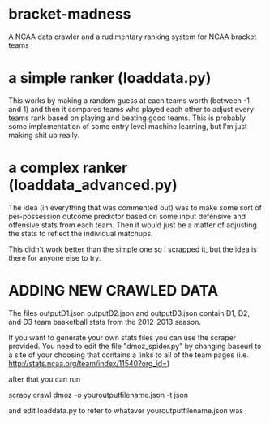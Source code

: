 bracket-madness
===============

A NCAA data crawler and a rudimentary ranking system for NCAA bracket teams

a simple ranker (loaddata.py)
===============

This works by making a random guess at each teams worth (between -1 and 1) and then it compares teams who played each other to adjust every teams rank based on playing and beating good teams.  This is probably some implementation of some entry level machine learning, but I'm just making shit up really.  

a complex ranker (loaddata_advanced.py)
================
The idea (in everything that was commented out) was to make some sort of per-possession outcome predictor based on some input defensive and offensive stats from each team.  Then it would just be a matter of adjusting the stats to reflect the individual matchups.  

This didn't work better than the simple one so I scrapped it, but the idea is there for anyone else to try.

ADDING NEW CRAWLED DATA
=======================

The files outputD1.json outputD2.json and outputD3.json contain D1, D2, and D3 team basketball stats from the 2012-2013 season.

If you want to generate your own stats files you can use the scraper provided.  You need to edit the file "dmoz_spider.py" by changing baseurl to a site of your choosing that contains a links to all of the team pages (i.e. http://stats.ncaa.org/team/index/11540?org_id=)

after that you can run

scrapy crawl dmoz -o youroutputfilename.json -t json

and edit loaddata.py to refer to whatever youroutputfilename.json was
